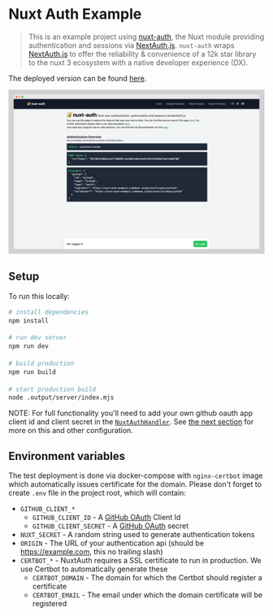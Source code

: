# Nuxt Auth Example

> This is an example project using [nuxt-auth](https://github.com/sidebase/nuxt-auth), the Nuxt module providing  authentication and sessions via [NextAuth.js](https://github.com/nextauthjs/next-auth). `nuxt-auth` wraps [NextAuth.js](https://github.com/nextauthjs/next-auth) to offer the reliability & convenience of a 12k star library to the nuxt 3 ecosystem with a native developer experience (DX).

The deployed version can be found [here](https://nuxt-auth-example.sidebase.io).

![sidebase-preview-for-light](.github/preview.png)

## Setup

To run this locally:
```bash
# install dependencies
npm install

# run dev server
npm run dev

# build production
npm run build

# start production build
node .output/server/index.mjs
```

NOTE: For full functionality you'll need to add your own github oauth app client id and client secret in the [`NuxtAuthHandler`](./server/api/auth/%5B...%5D.ts). See [the next section](#environment-variables) for more on this and other configuration.

## Environment variables

The test deployment is done via docker-compose with `nginx-certbot` image which automatically issues certificate for the domain. Please don't forget to create `.env` file in the project root, which will contain:

- `GITHUB_CLIENT_*`
  - `GITHUB_CLIENT_ID` - A [GitHub OAuth](https://docs.github.com/en/developers/apps/building-oauth-apps/creating-an-oauth-app) Client Id
  - `GITHUB_CLIENT_SECRET` - A [GitHub OAuth](https://docs.github.com/en/developers/apps/building-oauth-apps/creating-an-oauth-app) secret
- `NUXT_SECRET` - A random string used to generate authentication tokens
- `ORIGIN` - The URL of your authentication api (should be https://example.com, this no trailing slash)
- `CERTBOT_*` - NuxtAuth requires a SSL certificate to run in production. We use Certbot to automatically generate these
  - `CERTBOT_DOMAIN` - The domain for which the Certbot should register a certificate
  - `CERTBOT_EMAIL` - The email under which the domain certificate will be registered
